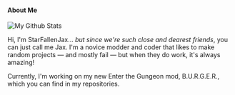 #### About Me
![My Github Stats](https://github-readme-stats.vercel.app/api?username=starfallenjax&show_icons=true&theme=tokyonight)

<!---
StarFallenJax is a ✨ special ✨ repository because its `README.md` (this file) appears on your GitHub profile.
You can click the Preview link to take a look at your changes.
--->
Hi, I'm StarFallenJax... *but since we're such close and dearest friends*, you can just call me Jax. I'm a novice modder and coder that likes to make random projects — and mostly fail — but when they do work, it's always amazing! 

Currently, I'm working on my new Enter the Gungeon mod, B.U.R.G.E.R., which you can find in my repositories. 
